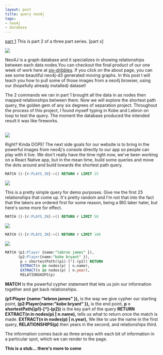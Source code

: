 ```yaml
---
layout: post
title: query neo4j
tags:
- neo4j
- database
---
```


[part 1](http://chrissalam.com/Try-Neo4j/) This is part 2 of a three part series. [part x]

<img src="portland.jpg"/>

Neo4J is a graph database and it specializes in showing relationships between each data nodes.You can checkout the final product of our one week of work here at <a href="http://six-dribbles.herokuapp.com">six-dribbles</a>. If you click on the about page, you can see some beautiful neo4j-d3 generated moving graphs. In this post I will teach you how to pull some of those images from a neo4j browser, using our (hopefully already installed) dataset!

The 2 commands we ran in part 1 brought all the data in as nodes then mapped relationships between them. Now we will explore the shortest path query, the golden gem of any six degrees of separation project. Throughout the process of this project, I found myself typing in Kobe and Lebron on loop to test the query. The moment the database produced the intended result it was like fireworks.

<br>

<img src="lbjkobe.png"/>

Right? Kinda DOPE! The next side goals for our website is to bring in the powerful images from neo4j's console directly to our app so people can play with it live. We don't really have the time right now, we've been working on a React Native app, but in the mean time, build some queries and move the dots around and build towards the shortest path query.

```sql
MATCH ()-[r:PLAYS_IN]->() RETURN r LIMIT 25
```
<img src="LAL.png"/>

This is a pretty simple query for demo purposes. Give me the first 25 relationships that come up. It's pretty random and I'm not that into the fact that the lakers are ordered first for some reason, being a BIG laker hater, but here's some more for effect.


```sql
MATCH ()-[r:PLAYS_IN]->() RETURN r LIMIT 50
```

<img src="LAL2.png"/>

```sql
MATCH ()-[r:PLAYS_IN]->() RETURN r LIMIT 100
```

<img src="LAL3.png"/>




```sql
MATCH (p1:Player {name:"lebron james" }),
      (p2:Player{name:"kobe bryant" }),
       p = shortestPath((p1)-[*]-(p2)) RETURN 
       EXTRACT(n in nodes(p) | n.name), 
       EXTRACT(n in nodes(p) | n.year), 
       RELATIONSHIPS(p)
```

**MATCH** Is the powerful cypher statement that lets us join our information together and get back relationships.

**(p1:Player {name:"lebron james" }),** is the way we give cypher our starting point,
**(p2:Player{name:"kobe bryant" }),** is the end point,
**p = shortestPath((p1)-[*]-(p2))** is the key part of the query
**RETURN EXTRACT(n in nodes(p) | n.name),** tells us what to return once the match is made.
**EXTRACT(n in nodes(p) | n.year),** We like to use the name in the first query, 
**RELATIONSHIPS(p)** then years in the second, and relationships third.

The information comes back as three arrays with each bit of information in a particular spot, which we can render to the page.

**This is a stub... there's more to come**

